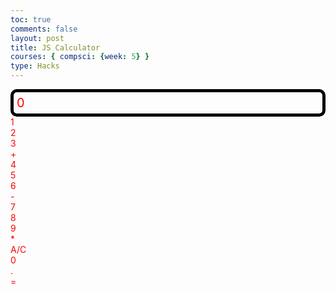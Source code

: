 ```yaml
---
toc: true
comments: false
layout: post
title: JS Calculator
courses: { compsci: {week: 5} }
type: Hacks
---
```

<FONT COLOR="#ff0000">
<!-- 
Hack 0: Right justify result
Hack 1: Test conditions on small, big, and decimal numbers, report on findings. Fix issues.
Hack 2: Add the common math operation that is missing from calculator
Hack 3: Implement 1 number operation (ie SQRT) 
-->

<!-- 
HTML implementation of the calculator. 
-->


<!-- 
    Style and Action are aligned with HRML class definitions
    style.css contains majority of style definition (number, operation, clear, and equals)
    - The div calculator-container sets 4 elements to a row
    Background is credited to Vanta JS and is implemented at bottom of this page
-->
<style>
  .calculator-output {
    /* calulator output 
      top bar shows the results of the calculator;
      result to take up the entirety of the first row;
      span defines 4 columns and 1 row
    */
    grid-column: span 4;
    grid-row: span 1;
  
    border-radius: 10px;
    padding: 0.25em;
    font-size: 20px;
    border: 5px solid black;
  
    display: flex;
    align-items: center;
  }
</style>

<!-- Add a container for the animation -->
<div id="animation">
  <div class="calculator-container">
      <!--result-->
      <div class="calculator-output" id="output">0</div>
      <!--row 1-->
      <div class="calculator-number">1</div>
      <div class="calculator-number">2</div>
      <div class="calculator-number">3</div>
      <div class="calculator-operation">+</div>
      <!--row 2-->
      <div class="calculator-number">4</div>
      <div class="calculator-number">5</div>
      <div class="calculator-number">6</div>
      <div class="calculator-operation">-</div>
      <!--row 3-->
      <div class="calculator-number">7</div>
      <div class="calculator-number">8</div>
      <div class="calculator-number">9</div>
      <div class="calculator-operation">*</div>
      <!--row 4-->
      <div class="calculator-clear">A/C</div>
      <div class="calculator-number">0</div>
      <div class="calculator-number">.</div>
      <div class="calculator-equals">=</div>
  </div>

<!-- JavaScript (JS) implementation of the calculator. -->
<script>
// initialize important variables to manage calculations
var firstNumber = null;
var operator = null;
var nextReady = true;
// build objects containing key elements
const output = document.getElementById("output");
const numbers = document.querySelectorAll(".calculator-number");
const operations = document.querySelectorAll(".calculator-operation");
const clear = document.querySelectorAll(".calculator-clear");
const equals = document.querySelectorAll(".calculator-equals");

// Number buttons listener
numbers.forEach(button => {
  button.addEventListener("click", function() {
    number(button.textContent);
  });
});

// Number action
function number (value) { // function to input numbers into the calculator
    if (value != ".") {
        if (nextReady == true) { // nextReady is used to tell the computer when the user is going to input a completely new number
            output.innerHTML = value;
            if (value != "0") { // if statement to ensure that there are no multiple leading zeroes
                nextReady = false;
            }
        } else {
            output.innerHTML = output.innerHTML + value; // concatenation is used to add the numbers to the end of the input
        }
    } else { // special case for adding a decimal; can't have two decimals
        if (output.innerHTML.indexOf(".") == -1) {
            output.innerHTML = output.innerHTML + value;
            nextReady = false;
        }
    }
}

// Operation buttons listener
operations.forEach(button => {
  button.addEventListener("click", function() {
    operation(button.textContent);
  });
});

// Operator action
function operation (choice) { // function to input operations into the calculator
    if (firstNumber == null) { // once the operation is chosen, the displayed number is stored into the variable firstNumber
        firstNumber = parseInt(output.innerHTML);
        nextReady = true;
        operator = choice;
        return; // exits function
    }
    // occurs if there is already a number stored in the calculator
    firstNumber = calculate(firstNumber, parseFloat(output.innerHTML)); 
    operator = choice;
    output.innerHTML = firstNumber.toString();
    nextReady = true;
}

// Calculator
function calculate (first, second) { // function to calculate the result of the equation
    let result = 0;
    switch (operator) {
        case "+":
            result = first + second;
            break;
        case "-":
            result = first - second;
            break;
        case "*":
            result = first * second;
            break;
        case "/":
            result = first / second;
            break;
        default: 
            break;
    }
    return result;
}

// Equals button listener
equals.forEach(button => {
  button.addEventListener("click", function() {
    equal();
  });
});

// Equal action
function equal () { // function used when the equals button is clicked; calculates equation and displays it
    firstNumber = calculate(firstNumber, parseFloat(output.innerHTML));
    output.innerHTML = firstNumber.toString();
    nextReady = true;
}

// Clear button listener
clear.forEach(button => {
  button.addEventListener("click", function() {
    clearCalc();
  });
});

// A/C action
function clearCalc () { // clears calculator
    firstNumber = null;
    output.innerHTML = "0";
    nextReady = true;
}
</script>

<!-- 
Vanta animations just for fun, load JS onto the page
-->
<script src="/NewRepository/script/js/three.r119.min.js"></script>
<script src="/NewRepository/script/js/vanta.halo.min.js"></script>
<script src="/NewRepository/script/js/vanta.birds.min.js"></script>
<script src="/NewRepository/script/js/vanta.net.min.js"></script>
<script src="/NewRepository/script/js/vanta.rings.min.js"></script>


<script>
// setup vanta scripts as functions
var vantaInstances = {
  halo: VANTA.HALO,
  birds: VANTA.BIRDS,
  net: VANTA.NET,
  rings: VANTA.RINGS

};

// obtain a random vanta function
var vantaInstance = vantaInstances[Object.keys(vantaInstances)[Math.floor(Math.random() * Object.keys(vantaInstances).length)]];

// run the animation
vantaInstance({
  el: "#animation",
  mouseControls: true,
  touchControls: true,
  gyroControls: false
});
</script>